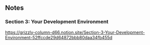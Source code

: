 ## Notes
### Section 3:  Your Development Environment
https://grizzly-column-d66.notion.site/Section-3-Your-Development-Environment-52ffccde29d64872bbb80daa34fb455d